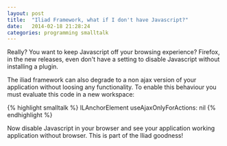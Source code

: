 ```yaml
---
layout: post
title:  "Iliad Framework, what if I don't have Javascript?"
date:   2014-02-18 21:28:24
categories: programming smalltalk
---
```


Really? You want to keep Javascript off your browsing experience?
Firefox, in the new releases, even don't have a setting to disable
Javascript without installing a plugin.

The iliad framework can also degrade to a non ajax version of your
application without loosing any functionality. To enable this
behaviour you must evaluate this code in a new workspace:

{% highlight smalltalk %}
ILAnchorElement useAjaxOnlyForActions: nil
{% endhighlight %}

Now disable Javascript in your browser and see your application
working application without browser. This is part of the Iliad
goodness!

